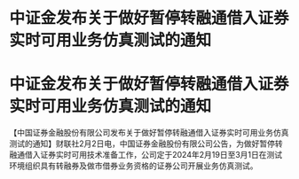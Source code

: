 # 中证金发布关于做好暂停转融通借入证券实时可用业务仿真测试的通知

# 中证金发布关于做好暂停转融通借入证券实时可用业务仿真测试的通知

【中国证券金融股份有限公司发布关于做好暂停转融通借入证券实时可用业务仿真测试的通知】财联社2月2日电，中国证券金融股份有限公司公告，为做好暂停转融通借入证券实时可用技术准备工作，公司定于2024年2月19日至3月1日在测试环境组织具有转融券及做市借券业务资格的证券公司开展业务仿真测试。

